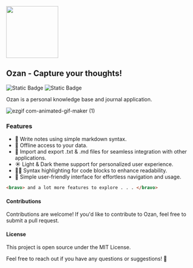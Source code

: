 <img src="https://github.com/imrofayel/Ozan/assets/134688534/c246ede8-dee9-4bcb-a339-c4b57fca85f7" height="140" weight="140">

## Ozan - Capture your thoughts!

![Static Badge](https://img.shields.io/badge/Open%20Source-071e27) ![Static Badge](https://img.shields.io/badge/Windows-blue)

Ozan is a personal knowledge base and journal application.

![ezgif com-animated-gif-maker (1)](https://github.com/imrofayel/Ozan/assets/134688534/82c2b1b1-ca64-45fa-bdde-804f678af0bc)<br>

### Features

- 📝 Write notes using simple markdown syntax.
- 🔏 Offline access to your data.
- 🤍 Import and export .txt & .md files for seamless integration with other applications.
- ☀️ Light & Dark theme support for personalized user experience.
- 🧑‍💻 Syntax highlighting for code blocks to enhance readability.
- 💙 Simple user-friendly interface for effortless navigation and usage.

```HTML
<bravo> and a lot more features to explore . . . </bravo>
```

#### Contributions

Contributions are welcome! If you'd like to contribute to Ozan, feel free to submit a pull request.

#### License

This project is open source under the MIT License.

Feel free to reach out if you have any questions or suggestions! 🚀












